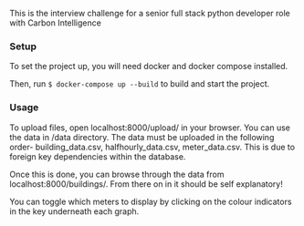 This is the interview challenge for a senior full stack python developer role with Carbon Intelligence

### Setup

To set the project up, you will need docker and docker compose installed.

Then, run `$ docker-compose up --build` to build and start the project.

### Usage

To upload files, open localhost:8000/upload/ in your browser.
You can use the data in /data directory.
The data must be uploaded in the following order- building_data.csv, halfhourly_data.csv, meter_data.csv. This is due to foreign key dependencies within the database.

Once this is done, you can browse through the data from localhost:8000/buildings/. From there on in it should be self explanatory!

You can toggle which meters to display by clicking on the colour indicators in the key underneath each graph.
